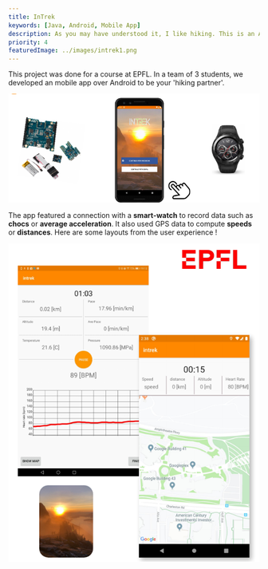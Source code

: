 ```yaml
---
title: InTrek
keywords: [Java, Android, Mobile App]
description: As you may have understood it, I like hiking. This is an Android App to track your recordings using GPS data and connected devices, then save them using Google's Cloud services.
priority: 4
featuredImage: ../images/intrek1.png
---
```


This project was done for a course at EPFL. In a team of 3 students, we developed an mobile app over Android to be your 'hiking partner'. 

![](../images/intrek0.png)

The app featured a connection with a **smart-watch** to record data such as **chocs** or **average acceleration**. It also used GPS data to compute **speeds** or **distances**. Here are some layouts from the user experience !

![](../images/intrek3.png)


